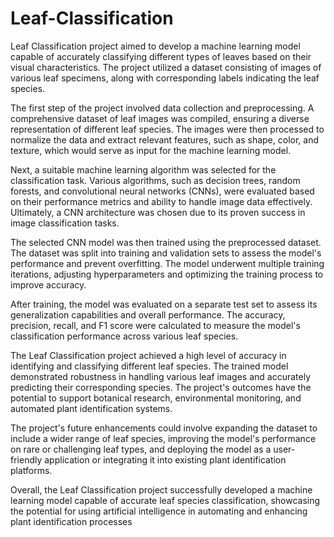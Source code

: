 # Leaf-Classification
Leaf Classification project aimed to develop a machine learning model capable of accurately classifying different types of leaves based on their visual characteristics. The project utilized a dataset consisting of images of various leaf specimens, along with corresponding labels indicating the leaf species.

The first step of the project involved data collection and preprocessing. A comprehensive dataset of leaf images was compiled, ensuring a diverse representation of different leaf species. The images were then processed to normalize the data and extract relevant features, such as shape, color, and texture, which would serve as input for the machine learning model.

Next, a suitable machine learning algorithm was selected for the classification task. Various algorithms, such as decision trees, random forests, and convolutional neural networks (CNNs), were evaluated based on their performance metrics and ability to handle image data effectively. Ultimately, a CNN architecture was chosen due to its proven success in image classification tasks.

The selected CNN model was then trained using the preprocessed dataset. The dataset was split into training and validation sets to assess the model's performance and prevent overfitting. The model underwent multiple training iterations, adjusting hyperparameters and optimizing the training process to improve accuracy.

After training, the model was evaluated on a separate test set to assess its generalization capabilities and overall performance. The accuracy, precision, recall, and F1 score were calculated to measure the model's classification performance across various leaf species.

The Leaf Classification project achieved a high level of accuracy in identifying and classifying different leaf species. The trained model demonstrated robustness in handling various leaf images and accurately predicting their corresponding species. The project's outcomes have the potential to support botanical research, environmental monitoring, and automated plant identification systems.

The project's future enhancements could involve expanding the dataset to include a wider range of leaf species, improving the model's performance on rare or challenging leaf types, and deploying the model as a user-friendly application or integrating it into existing plant identification platforms.

Overall, the Leaf Classification project successfully developed a machine learning model capable of accurate leaf species classification, showcasing the potential for using artificial intelligence in automating and enhancing plant identification processes

